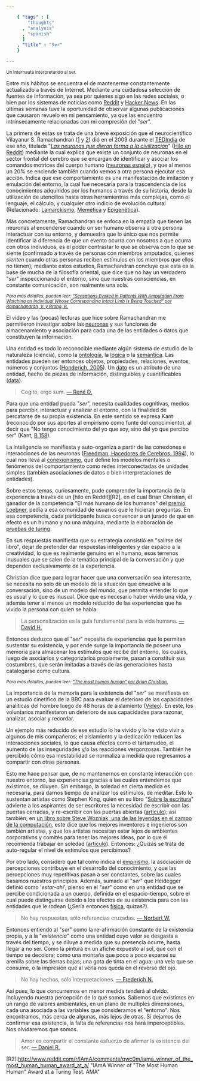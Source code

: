 ```yaml
--- 

    { "tags" : [
        "thoughts"
      , "analysis"
      , "spanish"
      ]
    , "title" : "Ser"
    }

--- 
```


<small>Un internauta interpretando al ser.</small>

Entre mis hábitos se encuentra el de mantenerme constantemente actualizado a través de Internet. Mediante una cuidadosa selección de fuentes de información, ya sea por quienes sigo en las redes sociales, o bien por los sistemas de noticias como [Reddit][R] y [Hacker News][HN]. En las últimas semanas tuve la oportunidad de observar algunas publicaciones que causaron revuelo en mi pensamiento, ya que las encuentro intrínsecamente relacionadas con mi compresión del "_ser_".

La primera de estas se trata de una breve exposición que el neurocientífico Vilayanur S. Ramachandran ([1][VSR1] y [2][W1]) dió en el 2009 durante el [TEDIndia][TEDIndia] de ese año, titulada "[_Las neuronas que dieron forma a la civilización_][VSR2]" ([Hilo en Reddit][R1]) mediante la cual explica que existe un conjunto de neuronas en el sector frontal del cerebro que se encargan de identificar y asociar los comandos motrices del cuerpo humano ([neuronas espejo][W2]), y que al menos un 20% se enciende también cuando vemos a otra persona ejecutar esa acción. Indica que ese comportamiento es una manifestación de imitación y emulación del entorno, la cual fue necesaria para la trascendencia de los conocimientos adquiridos por los humanos a través de su historia, desde la utilización de utencilios hasta otras herramientras más complejas, como el lenguaje, el cálculo, y cualquier otro indicio de evolución cultural (Relacionado: [Lamarckismo][W3], [Memética][W4] y [Epigenética][W5]).

Más concretamente, Ramachandran se enfoca en la empatía que tienen las neuronas al encenderse cuando un ser humano observa a otra persona interactuar con su entorno, y demuestra que lo único que nos permite identificar la diferencia de que un evento ocurra con nosotros a que ocurra con otros individuos, es el poder contrastar lo que se observa con lo que se siente (confirmado a través de personas con miembros amputados, quienes _sienten_ cuando otras personas reciben estímulos en los miembros que ellos no tienen); mediante estos estudios, Ramachandran concluye que esta es la base de mucha de la filosofía oriental, que dice que no hay un verdadero "_ser_" inspeccionando el entorno, sino que nuestras consciencias, en constante comunicación, son realmente una sola.

<small>_Para más detalles, pueden leer: ["Sensations Evoked in Patients With Amputation From Watching an Individual Whose Corresponding Intact Limb Is Being Touched" por Ramachandran, V. y Brang, B.][VSR3]_</small>

El video y las (pocas) lecturas que hice sobre Ramachandran me permitieron investigar sobre las [neuronas][W6] y sus funciones de almacenamiento y asociación para cada una de las entidades o datos que constituyen la información.

Una entidad es todo lo reconocible mediante algún sistema de estudio de la naturaleza (ciencia), como la [ontología][W9], la [lógica][W10] o la [semántica][W11]. Las entidades pueden ser entonces objetos, propiedades, relaciones, eventos, números y conjuntos ([Honderich, 2005][A1]). Un [dato][W7] es un atributo de una entidad, hecho de piezas de información, distinguibles y cuantificables ([data][DR1]).

> Cogito, ergo sum.
[&mdash; René D.][WQ1]

Para que una entidad pueda "_ser_", necesita cualidades cognitivas, medios para percibir, interactuar y analizar el entorno, con la finalidad de percatarse de su propia existencia. En este sentido se expresa Kant (reconocido por sus aportes al empirismo como funte del conocimiento), al decir que "No tengo conocimiento del yo que soy, sino del yo que percibo ser" (Kant, [B 158](http://en.wikiquote.org/wiki/Kant)).

La inteligencia se manifiesta y auto-organiza a partir de las conexiones e interacciones de las neuronas ([Freedman, Hacedores de Cerebros, 1994][GB1]), lo cual nos lleva al [conexionismo][W12], que define los modelos mentales o fenómenos del comportamiento como redes interconectadas de unidades simples (también asociaciones de datos o bien interpretaciones de entidades).

Sobre estos temas, curiosamente, pude comprender la importancia de la experiencia a través de un [hilo en Reddit][R2], en el cual Brian Christian, el ganador de la competencia "El más humano de los humanos" del [premio Loebner](http://www.loebner.net/Prizef/loebner-prize.html), pedía a esa comunidad de usuarios que le hicieran preguntas. En esa competencia, cada participante busca convencer a un jurado de que en efecto es un humano y no una máquina, mediante la elaboración de [pruebas de turing][W8].

En sus respuestas manifiesta que su estrategia consistió en "salirse del libro", dejar de pretender dar respuestas inteligentes y dar espacio a la creatividad, lo que es realmente genuino en el humano, esos terrenos inusuales que se salen de la temática principal de la conversación y que dependen exclusivamente de la experiencia.

Christian dice que para lograr hacer que una conversación sea interesante, se necesita no solo de un modelo de la situación que envuelve a la conversación, sino de un modelo del _mundo_, que permita entender lo que es usual y lo que es inusual. Dice que es necesario haber vivido una vida, y además tener al menos un modelo reducido de las experiencias que ha vivido la persona con quien se habla.

> La personalización es la guía fundamental para la vida humana.
[&mdash; David H.][WQ2]

Entonces deduzco que el "_ser_" necesita de experiencias que le permitan sustentar su existencia, y por ende surge la importancia de poseer una memoria para almacenar los estímulos que recibe del entorno, los cuales, luego de asociarlos y categorizarlos propiamente, pasan a constituir sus costumbres, que serán imitadas a través de las generaciones hasta catalogarse como cultura.

<small>_Para más detalles, pueden leer: ["The most human human" por Brian Christian.][A2]_</small>

La importancia de la memoria para la existencia del "_ser_" se manifiesta en un estudio cinetífico de la BBC para evaluar el deterioro de las capacidades analíticas del hombre luego de 48 horas de aislamiento ([Vídeo][Y1]). En este, los voluntarios manifestaron un deterioro de sus capacidades para razonar, analizar, asociar y recordar.

Un ejemplo más reducido de ese estudio lo he vivido y lo he visto vivir a algunos de mis compañeros; el aislamiento y la dedicación reducen las interacciones sociales, lo que causa efectos como el tartamudeo, el aumento de las inseguridades y/o las reacciones vergonzosas. También he percibido cómo esa inestabilidad se normaliza a medida que regresamos a compartir con otras personas.

Esto me hace pensar que, de no mantenernos en constante interacción con nuestro entorno, las experiencias gracias a las cuales entendemos que existimos, se diluyen. Sin embargo, la soledad en cierta medida es necesaria, para darnos tiempo de analizar los estímulos, de meditar. Esto lo sustentan artistas como Stephen King, quien en su libro "[Sobre la escritura][A3]" advierte a los aspirantes de ser escritores la necesidad de escribir con las puertas cerradas, y re-escribir con las puertas abiertas ([artículo](http://www.brainpickings.org/index.php/2012/01/09/best-books-on-writing-reading/)); así también, en [un libro sobre Steve Wozniak, una de las leyendas en el campo de la computación][A4], este dice que los mejores inventores e ingenieros son también artistas, y que los artistas necesitan estar lejos de ambientes corporativos y comités para tener las mejores ideas, por lo que él recomienda trabajar en soledad ([artículo](http://www.brainpickings.org/index.php/2012/01/18/woz-on-creativity-and-innovation/)). Entonces: ¿Quizás se trata de auto-regular el nivel de estímulos que percibimos?

Por otro lado, considero que tal como indica el [empirismo][W13], la asociación de percepciones contribuye en el desarrollo del conocimiento, y que las percepciones muy repetitivas pasan a ser constantes, sobre las cuales basamos nuestros principios. Además, sumado al "_ser_" que Heidegger definió como '_estar-ahí_', pienso en el "_ser_" como en una entidad que se percibe condicionada a un cuerpo, definida en el espacio-tiempo, sobre el cual puede distinguirse debido a los efectos de su existencia para con las entidades que le rodean (¿Sería entonces [física][W14], quizas?).

> No hay respuestas, sólo referencias cruzadas.
[&mdash; Norbert W.][WQ3]

Entonces entiendo al "_ser_" como la re-afirmación constante de la existencia propia, y a la "_existencia_" como una entidad cuyo valor se desgasta a través del tiempo, y se diluye a medida que su presencia ocurre, hasta llegar a no ser. Como la pintura en un afiche expuesto al sol, que con el tiempo se decolora; como una montaña que poco a poco exparse su arenilla sobre las tierras bajas; una gota de tinta en el agua; una vela que se consume, o la impresión que al verla nos queda en el reverso del ojo.

> No hay hechos, sólo interpretaciones.
[&mdash; Frederich N.][WQ4]

Así pues, lo que concurremos en menor medida tenderá al olvido. Incluyendo nuestra percepción de lo que somos. Sabemos que existimos en un rango de valores ambientales, en un plano de multiples dimensiones, cada una asociada a las variables que consideramos el "entorno". Nos encontramos, más cerca de algunas, más lejos de otras. Si dejamos de confirmar esa existencia, la falta de referencias nos hará imperceptibles. Nos olvidaremos que somos.

> Amor es compartir el constante esfuerzo de afirmar la existencia del ser.
[&mdash; Daniel R.](https://twitter.com/#!/sadasant/status/180821357200818176)

[0]:http://sadasant.com/ "Daniel Rodríguez (@sadasant)"

[R]:http://reddit.com/ "reddit.com"
[R1]:http://www.reddit.com/r/psychology/comments/qr9ys/whos_heard_of_ramachandran/ "Who's heard of Ramachandran?"
[R2]:http://www.reddit.com/r/IAmA/comments/qwc0m/iama_winner_of_the_most_human_human_award_at_a/ "IAmA Winner of "The Most Human Human" Award at a Turing Test. AMA"

[HN]:http://news.ycombinator.com/ "news.ycombinator.com"
[TEDIndia]:http://conferences.ted.com/TEDIndia/ "TEDIndia"

[W1]:https://en.wikipedia.org/wiki/Vilayanur_S._Ramachandran "Biografía de Vilayanur S. Ramachandran en wikipedia.org"
[W2]:https://en.wikipedia.org/wiki/Mirror_neuron "Wikipedia: Mirror Neuron"
[W3]:https://en.wikipedia.org/wiki/Lamarckism "Wikipedia: Lamarckism"
[W4]:https://en.wikipedia.org/wiki/Memetics "Wikipedia: Memetics"
[W5]:https://en.wikipedia.org/wiki/Epigenetics "Wikipedia: Epigenetics"
[W6]:https://en.wikipedia.org/wiki/Neuron "Wikipedia: Neurons"
[W7]:https://en.wikipedia.org/wiki/Data "Wikipedia: Data"
[W8]:http://en.m.wikipedia.org/wiki/Turing_test "Wikipedia: Turing Test"
[W9]:https://en.wikipedia.org/wiki/Ontology "Wikipedia: Ontology"
[W10]:https://en.wikipedia.org/wiki/Logic "Wikipedia: Logic"
[W11]:https://en.wikipedia.org/wiki/Semantic "Wikipedia: Semantic"
[W12]:https://en.wikipedia.org/wiki/Connectionism "Wikipedia: Connectionism"
[W13]:https://en.wikipedia.org/wiki/Empirism "Wikipedia: Empirism"
[W14]:https://en.wikipedia.org/wiki/Physics "Wikipedia: Physics"

[WQ1]:https://en.wikiquote.org/wiki/Descartes "René Descartes: I think, therefore I am"
[WQ2]:https://en.wikiquote.org/wiki/Hume "David Hume: Custom, then, is the great guide of human life"
[WQ3]:https://en.wikiquote.org/wiki/Norbert_Wiener "Norbert Wiener: There are no answers, only cross references"
[WQ4]:https://en.wikiquote.org/wiki/Nietzsche "Frederich Nietzsche: There are no facts, only interpretations."

[VSR1]:http://www.ted.com/speakers/vilayanur_ramachandran.html "Biografía de Vilayanur S. Ramachandran en ted.com"
[VSR2]:http://www.ted.com/talks/lang/en/vs_ramachandran_the_neurons_that_shaped_civilization.html "[VIDEO] VS Ramachandran: The neurons that shaped civilization"
[VSR3]:http://www.swisswuff.ch/files/ramachandran2009sensations-evoked-touching-corresponding-limb.pdf "Sensations Evoked in Patients With Amputation From Watching an Individual Whose Corresponding Intact Limb Is Being Touched"

[A1]:http://www.amazon.com/gp/aw/d/0199264791 "Amazon: The Oxford Companion to Philosophy New Edition (Hardcover)"
[A2]:http://www.amazon.com/gp/aw/d/0385533063 "Amazon: The most human human" 
[A3]:http://www.amazon.com/dp/1439156816/ref=as_li_ss_til?tag=braipick-20&camp=0&creative=0&linkCode=as4&creativeASIN=1439156816&adid=1KTA7R9379PHYNH22R4X "Amazon: On Writing: 10th Anniversary Edition: A Memoir of the Craft"
[A4]:http://www.amazon.com/dp/0393061434/ref=as_li_ss_til?tag=braipick-20&camp=0&creative=0&linkCode=as4&creativeASIN=0393061434&adid=1HJSQFQ6M7CJTS7CTXMJ "Amazon: iWoz: Computer Geek to Cult Icon: How I Invented the Personal Computer, Co-Founded Apple, and Had Fun Doing It"

[Y1]:https://www.youtube.com/watch?v=2ewX-4eIomM "The 48 hours are up - Horizon - BBC"

[DR1]:http://dictionary.reference.com/browse/data "Dictionary.com: data"

[GB1]:http://books.google.co.ve/books?id=AlfEW2ZBE7gC&lpg=PP1&dq=isbn:9561313243&as_brr=3&hl=es&pg=PA86 "Libros en Google: Hacedores de Cerebros por Davil H. Freedman, página 86"

